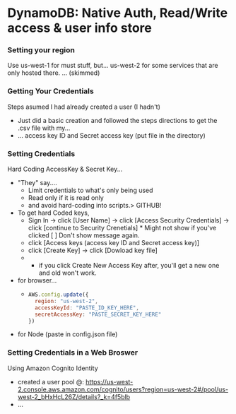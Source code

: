 # DynamoDB: Native Auth, Read/Write access & user info store

### Setting your region
Use us-west-1 for must stuff, but...
us-west-2 for some services that are only hosted there.
... (skimmed)

### Getting Your Credentials
Steps asumed I had already created a user (I hadn't)
- Just did a basic creation and followed the steps directions to get the .csv file with my...
- ... access key ID and Secret access key (put file in the directory)

### Setting Credentials
Hard Coding AccessKey & Secret Key...
- "They" say....
  - Limit credentials to what's only being used
  - Read only if it is read only
  - and avoid hard-coding into scripts.> GITHUB!
- To get hard Coded keys,
  - Sign In -> click [User Name] -> click [Access Security Credentials] -> click [continue to Security Crenetials] * Might not show if you've clicked [ ] Don't show message again.
  - click [Access keys (access key ID and Secret access key)]
  - click [Create Key] -> click [Dowload key file]
  - * if you click Create New Access Key after, you'll get a new one and old won't work.
- for browser...
  - ```JavaScript
    AWS.config.update({
      region: "us-west-2",
      accessKeyId: "PASTE_ID_KEY_HERE",
      secretAccessKey: "PASTE_SECRET_KEY_HERE"
    })
    ```
- for Node (paste in config.json file)

### Setting Credentials in a Web Broswer
Using Amazon Cognito Identity
- created a user pool @: https://us-west-2.console.aws.amazon.com/cognito/users?region=us-west-2#/pool/us-west-2_bHxHcL26Z/details?_k=4f5blb
- ...
